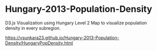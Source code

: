 # Hungary-2013-Population-Density

D3.js Visualization using Hungary Level 2 Map to visualize population density in every subregion.

https://vsunkara23.github.io/Hungary-2013-Population-Density/HungaryPopDensity.html

